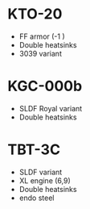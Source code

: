 # KTO-20

* FF armor (-1 )
* Double heatsinks
* 3039 variant

# KGC-000b

* SLDF Royal variant
* Double heatsinks

# TBT-3C

* SLDF variant
* XL engine (6,9)
* Double heatsinks
* endo steel
